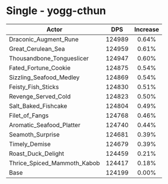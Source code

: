 # Single - yogg-cthun
| Actor | DPS | Increase |
|---|:---:|:---:|
|Draconic_Augment_Rune|124989|0.64%|
|Great_Cerulean_Sea|124959|0.61%|
|Thousandbone_Tongueslicer|124947|0.60%|
|Fated_Fortune_Cookie|124875|0.54%|
|Sizzling_Seafood_Medley|124869|0.54%|
|Feisty_Fish_Sticks|124830|0.51%|
|Revenge_Served_Cold|124823|0.50%|
|Salt_Baked_Fishcake|124804|0.49%|
|Filet_of_Fangs|124768|0.46%|
|Aromatic_Seafood_Platter|124740|0.44%|
|Seamoth_Surprise|124681|0.39%|
|Timely_Demise|124679|0.39%|
|Roast_Duck_Delight|124459|0.21%|
|Thrice_Spiced_Mammoth_Kabob|124417|0.18%|
|Base|124199|0.00%|
